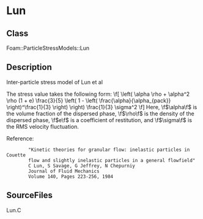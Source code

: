 # Lun 
## Class
Foam::ParticleStressModels::Lun

## Description
Inter-particle stress model of Lun et al

The stress value takes the following form:
\f[
        \left( \alpha \rho + \alpha^2 \rho (1 + e) \frac{3}{5}
        \left( 1 - \left( \frac{\alpha}{\alpha_{pack}} \right)^\frac{1}{3}
        \right) \right) \frac{1}{3} \sigma^2
\f]
Here, \f$\alpha\f$ is the volume fraction of the dispersed phase,
\f$\rho\f$ is the density of the dispersed phase, \f$e\f$ is a coefficient
of restitution, and \f$\sigma\f$ is the RMS velocity fluctuation.

Reference:
```
        "Kinetic theories for granular flow: inelastic particles in Couette
        flow and slightly inelastic particles in a general flowfield"
        C Lun, S Savage, G Jeffrey, N Chepurniy
        Journal of Fluid Mechanics
        Volume 140, Pages 223-256, 1984
```

## SourceFiles
Lun.C

